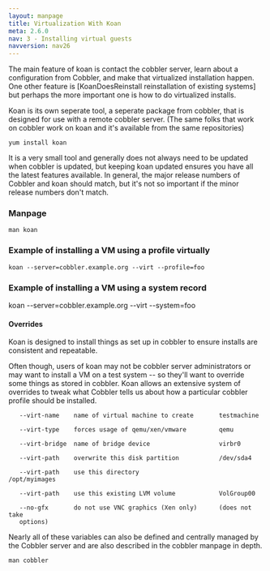 ```yaml
---
layout: manpage
title: Virtualization With Koan
meta: 2.6.0
nav: 3 - Installing virtual guests
navversion: nav26
---
```


<p>The main feature of koan is contact the cobbler server, learn about a configuration from Cobbler, and make that virtualized installation happen.  One other feature is [KoanDoesReinstall reinstallation of existing systems] but perhaps the more important one is how to do virtualized installs.</p>

<p>Koan is its own seperate tool, a seperate package from cobbler, that is designed for use with a remote cobbler server.   (The same folks that work on cobbler work on koan and it's available from the same repositories)</p>

<pre><code>yum install koan
</code></pre>

<p>It is a very small tool and generally does not always need to be updated when cobbler is updated, but keeping koan updated ensures you have all the latest features available.
In general, the major release numbers of Cobbler and koan should match, but it's not so important if the minor release numbers don't match.</p>

<h3>Manpage</h3>

<pre><code>man koan
</code></pre>

<h3>Example of installing a VM using a profile virtually</h3>

<pre><code>koan --server=cobbler.example.org --virt --profile=foo
</code></pre>

<h3>Example of installing a VM using a system record</h3>

<p>   koan --server=cobbler.example.org --virt --system=foo</p>

<h4>Overrides</h4>

<p>Koan is designed to install things as set up in cobbler to ensure installs are consistent and repeatable.</p>

<p>Often though, users of koan may not be cobbler server administrators or may want to install a VM on a test system -- so they'll want to override
some things as stored in cobbler.  Koan allows an extensive system of overrides to tweak what Cobbler tells us about how a particular cobbler profile should be installed.</p>

<pre><code>   --virt-name    name of virtual machine to create       testmachine

   --virt-type    forces usage of qemu/xen/vmware         qemu

   --virt-bridge  name of bridge device                   virbr0

   --virt-path    overwrite this disk partition           /dev/sda4

   --virt-path    use this directory                      /opt/myimages

   --virt-path    use this existing LVM volume            VolGroup00

   --no-gfx       do not use VNC graphics (Xen only)      (does not take
   options)
</code></pre>

<p>Nearly all of these variables can also be defined and centrally managed
by the Cobbler server and are also described in the cobbler manpage in depth.</p>

<pre><code>man cobbler
</code></pre>
